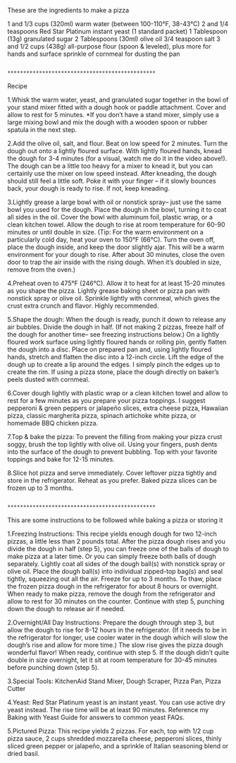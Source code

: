 These are the ingredients to make a pizza

1 and 1/3 cups (320ml) warm water (between 100-110°F, 38-43°C)
2 and 1/4 teaspoons Red Star Platinum instant yeast (1 standard packet)
1 Tablespoon (13g) granulated sugar
2 Tablespoons (30ml) olive oil
3/4 teaspoon salt
3 and 1/2 cups (438g) all-purpose flour (spoon & leveled), plus more for hands and surface
sprinkle of cornmeal for dusting the pan

                                ***********************************************

Recipe

1.Whisk the warm water, yeast, and granulated sugar together in the bowl of your stand mixer fitted with a dough hook or paddle attachment. Cover and allow to rest for 5 minutes. *If you don’t have a stand mixer, simply use a large mixing bowl and mix the dough with a wooden spoon or rubber spatula in the next step.

2.Add the olive oil, salt, and flour. Beat on low speed for 2 minutes. Turn the dough out onto a lightly floured surface. With lightly floured hands, knead the dough for 3-4 minutes (for a visual, watch me do it in the video above!). The dough can be a little too heavy for a mixer to knead it, but you can certainly use the mixer on low speed instead. After kneading, the dough should still feel a little soft. Poke it with your finger – if it slowly bounces back, your dough is ready to rise. If not, keep kneading.

3.Lightly grease a large bowl with oil or nonstick spray– just use the same bowl you used for the dough. Place the dough in the bowl, turning it to coat all sides in the oil. Cover the bowl with aluminum foil, plastic wrap, or a clean kitchen towel. Allow the dough to rise at room temperature for 60-90 minutes or until double in size. (Tip: For the warm environment on a particularly cold day, heat your oven to 150°F (66°C). Turn the oven off, place the dough inside, and keep the door slightly ajar. This will be a warm environment for your dough to rise. After about 30 minutes, close the oven door to trap the air inside with the rising dough. When it’s doubled in size, remove from the oven.)

4.Preheat oven to 475°F (246°C). Allow it to heat for at least 15-20 minutes as you shape the pizza. Lightly grease baking sheet or pizza pan with nonstick spray or olive oil. Sprinkle lightly with cornmeal, which gives the crust extra crunch and flavor. Highly recommended.

5.Shape the dough: When the dough is ready, punch it down to release any air bubbles. Divide the dough in half. (If not making 2 pizzas, freeze half of the dough for another time– see freezing instructions below.) On a lightly floured work surface using lightly floured hands or rolling pin, gently flatten the dough into a disc. Place on prepared pan and, using lightly floured hands, stretch and flatten the disc into a 12-inch circle. Lift the edge of the dough up to create a lip around the edges. I simply pinch the edges up to create the rim. If using a pizza stone, place the dough directly on baker’s peels dusted with cornmeal.

6.Cover dough lightly with plastic wrap or a clean kitchen towel and allow to rest for a few minutes as you prepare your pizza toppings. I suggest pepperoni & green peppers or jalapeño slices, extra cheese pizza, Hawaiian pizza, classic margherita pizza, spinach artichoke white pizza, or homemade BBQ chicken pizza.

7.Top & bake the pizza: To prevent the filling from making your pizza crust soggy, brush the top lightly with olive oil. Using your fingers, push dents into the surface of the dough to prevent bubbling. Top with your favorite toppings and bake for 12-15 minutes.

8.Slice hot pizza and serve immediately. Cover leftover pizza tightly and store in the refrigerator. Reheat as you prefer. Baked pizza slices can be frozen up to 3 months.

                                ***********************************************


This are some instructions to be followed while baking a pizza or storing it

1.Freezing Instructions: This recipe yields enough dough for two 12-inch pizzas, a little less than 2 pounds total. After the pizza dough rises and you divide the dough in half (step 5), you can freeze one of the balls of dough to make pizza at a later time. Or you can simply freeze both balls of dough separately. Lightly coat all sides of the dough ball(s) with nonstick spray or olive oil. Place the dough ball(s) into individual zipped-top bag(s) and seal tightly, squeezing out all the air. Freeze for up to 3 months. To thaw, place the frozen pizza dough in the refrigerator for about 8 hours or overnight. When ready to make pizza, remove the dough from the refrigerator and allow to rest for 30 minutes on the counter. Continue with step 5, punching down the dough to release air if needed.

2.Overnight/All Day Instructions: Prepare the dough through step 3, but allow the dough to rise for 8-12 hours in the refrigerator. (If it needs to be in the refrigerator for longer, use cooler water in the dough which will slow the dough’s rise and allow for more time.) The slow rise gives the pizza dough wonderful flavor! When ready, continue with step 5. If the dough didn’t quite double in size overnight, let it sit at room temperature for 30-45 minutes before punching down (step 5).

3.Special Tools: KitchenAid Stand Mixer, Dough Scraper, Pizza Pan, Pizza Cutter

4.Yeast: Red Star Platinum yeast is an instant yeast. You can use active dry yeast instead. The rise time will be at least 90 minutes. Reference my Baking with Yeast Guide for answers to common yeast FAQs.

5.Pictured Pizza: This recipe yields 2 pizzas. For each, top with 1/2 cup pizza sauce, 2 cups shredded mozzarella cheese, pepperoni slices, thinly sliced green pepper or jalapeño, and a sprinkle of Italian seasoning blend or dried basil.